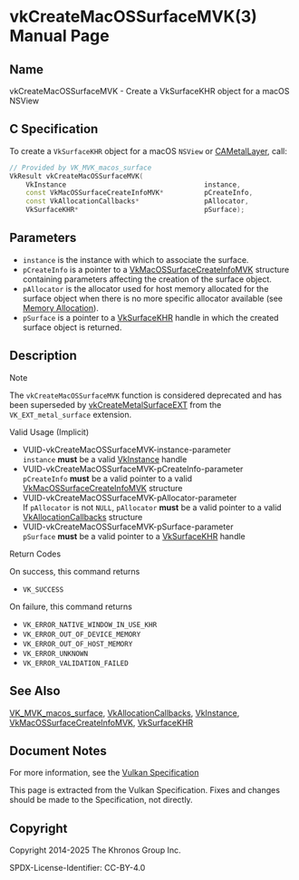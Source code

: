 # vkCreateMacOSSurfaceMVK(3) Manual Page

## Name

vkCreateMacOSSurfaceMVK - Create a VkSurfaceKHR object for a macOS NSView



## [](#_c_specification)C Specification

To create a `VkSurfaceKHR` object for a macOS `NSView` or [CAMetalLayer](https://registry.khronos.org/vulkan/specs/latest/man/html/CAMetalLayer.html), call:

```c++
// Provided by VK_MVK_macos_surface
VkResult vkCreateMacOSSurfaceMVK(
    VkInstance                                  instance,
    const VkMacOSSurfaceCreateInfoMVK*          pCreateInfo,
    const VkAllocationCallbacks*                pAllocator,
    VkSurfaceKHR*                               pSurface);
```

## [](#_parameters)Parameters

- `instance` is the instance with which to associate the surface.
- `pCreateInfo` is a pointer to a [VkMacOSSurfaceCreateInfoMVK](https://registry.khronos.org/vulkan/specs/latest/man/html/VkMacOSSurfaceCreateInfoMVK.html) structure containing parameters affecting the creation of the surface object.
- `pAllocator` is the allocator used for host memory allocated for the surface object when there is no more specific allocator available (see [Memory Allocation](https://registry.khronos.org/vulkan/specs/latest/html/vkspec.html#memory-allocation)).
- `pSurface` is a pointer to a [VkSurfaceKHR](https://registry.khronos.org/vulkan/specs/latest/man/html/VkSurfaceKHR.html) handle in which the created surface object is returned.

## [](#_description)Description

Note

The `vkCreateMacOSSurfaceMVK` function is considered deprecated and has been superseded by [vkCreateMetalSurfaceEXT](https://registry.khronos.org/vulkan/specs/latest/man/html/vkCreateMetalSurfaceEXT.html) from the `VK_EXT_metal_surface` extension.

Valid Usage (Implicit)

- [](#VUID-vkCreateMacOSSurfaceMVK-instance-parameter)VUID-vkCreateMacOSSurfaceMVK-instance-parameter  
  `instance` **must** be a valid [VkInstance](https://registry.khronos.org/vulkan/specs/latest/man/html/VkInstance.html) handle
- [](#VUID-vkCreateMacOSSurfaceMVK-pCreateInfo-parameter)VUID-vkCreateMacOSSurfaceMVK-pCreateInfo-parameter  
  `pCreateInfo` **must** be a valid pointer to a valid [VkMacOSSurfaceCreateInfoMVK](https://registry.khronos.org/vulkan/specs/latest/man/html/VkMacOSSurfaceCreateInfoMVK.html) structure
- [](#VUID-vkCreateMacOSSurfaceMVK-pAllocator-parameter)VUID-vkCreateMacOSSurfaceMVK-pAllocator-parameter  
  If `pAllocator` is not `NULL`, `pAllocator` **must** be a valid pointer to a valid [VkAllocationCallbacks](https://registry.khronos.org/vulkan/specs/latest/man/html/VkAllocationCallbacks.html) structure
- [](#VUID-vkCreateMacOSSurfaceMVK-pSurface-parameter)VUID-vkCreateMacOSSurfaceMVK-pSurface-parameter  
  `pSurface` **must** be a valid pointer to a [VkSurfaceKHR](https://registry.khronos.org/vulkan/specs/latest/man/html/VkSurfaceKHR.html) handle

Return Codes

On success, this command returns

- `VK_SUCCESS`

On failure, this command returns

- `VK_ERROR_NATIVE_WINDOW_IN_USE_KHR`
- `VK_ERROR_OUT_OF_DEVICE_MEMORY`
- `VK_ERROR_OUT_OF_HOST_MEMORY`
- `VK_ERROR_UNKNOWN`
- `VK_ERROR_VALIDATION_FAILED`

## [](#_see_also)See Also

[VK\_MVK\_macos\_surface](https://registry.khronos.org/vulkan/specs/latest/man/html/VK_MVK_macos_surface.html), [VkAllocationCallbacks](https://registry.khronos.org/vulkan/specs/latest/man/html/VkAllocationCallbacks.html), [VkInstance](https://registry.khronos.org/vulkan/specs/latest/man/html/VkInstance.html), [VkMacOSSurfaceCreateInfoMVK](https://registry.khronos.org/vulkan/specs/latest/man/html/VkMacOSSurfaceCreateInfoMVK.html), [VkSurfaceKHR](https://registry.khronos.org/vulkan/specs/latest/man/html/VkSurfaceKHR.html)

## [](#_document_notes)Document Notes

For more information, see the [Vulkan Specification](https://registry.khronos.org/vulkan/specs/latest/html/vkspec.html#vkCreateMacOSSurfaceMVK)

This page is extracted from the Vulkan Specification. Fixes and changes should be made to the Specification, not directly.

## [](#_copyright)Copyright

Copyright 2014-2025 The Khronos Group Inc.

SPDX-License-Identifier: CC-BY-4.0